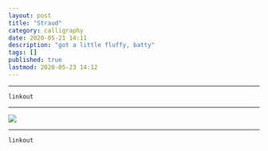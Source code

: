 ```yaml
---
layout: post
title: "Straud"
category: calligraphy
date: 2020-05-21 14:11
description: "got a little fluffy, batty"
tags: []
published: true
lastmod: 2020-05-23 14:12
---
```


*****

`linkout`

*****

<img src="{{ site.url }}/assets/img/ca10.jpg" />


*****
`linkout`
